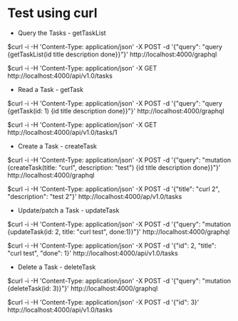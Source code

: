# Test using curl 

- Query the Tasks - getTaskList

$curl -i -H 'Content-Type: application/json' -X POST -d '{"query": "query {getTaskList{id title description done}}"}' http://localhost:4000/graphql

$curl -i -H 'Content-Type: application/json' -X GET http://localhost:4000/api/v1.0/tasks


- Read a Task - getTask

$curl -i -H 'Content-Type: application/json' -X POST -d '{"query": "query {getTask(id: 1) {id title description done}}"}' http://localhost:4000/graphql

$curl -i -H 'Content-Type: application/json' -X GET http://localhost:4000/api/v1.0/tasks/1


- Create a Task - createTask

$curl -i -H 'Content-Type: application/json' -X POST -d '{"query": "mutation {createTask(title: \"curl\", description: \"test\") {id title description done}}"}' http://localhost:4000/graphql

$curl -i -H 'Content-Type: application/json' -X POST -d '{"title": "curl 2", "description": "test 2"}' http://localhost:4000/ap/v1.0/tasks


- Update/patch a Task - updateTask

$curl -i -H 'Content-Type: application/json' -X POST -d '{"query": "mutation {updateTask(id: 2, title: \"curl test\", done:1)}"}' http://localhost:4000/graphql

$curl -i -H 'Content-Type: application/json' -X POST -d '{"id": 2, "title": "curl test", "done": 1}' http://localhost:4000/api/v1.0/tasks


- Delete a Task - deleteTask

$curl -i -H 'Content-Type: application/json' -X POST -d '{"query": "mutation {deleteTask(id: 3)}"}' http://localhost:4000/graphql

$curl -i -H 'Content-Type: application/json' -X POST -d '{"id": 3}' http://localhost:4000/api/v1.0/tasks